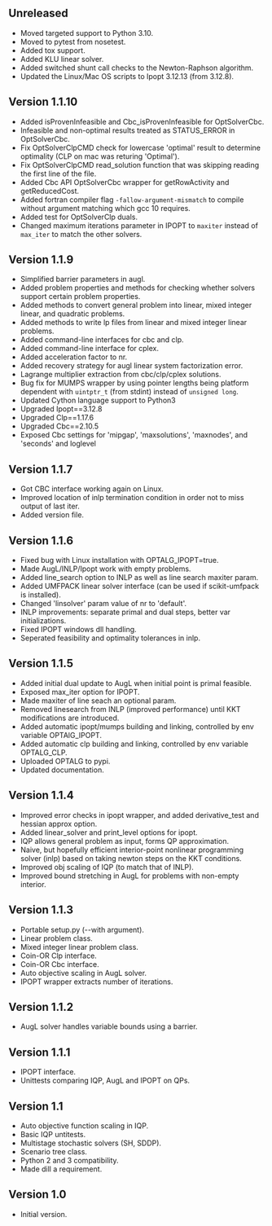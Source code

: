 Unreleased
----------
* Moved targeted support to Python 3.10.
* Moved to pytest from nosetest.
* Added tox support.
* Added KLU linear solver.
* Added switched shunt call checks to the Newton-Raphson algorithm.
* Updated the Linux/Mac OS scripts to Ipopt 3.12.13 (from 3.12.8).

Version 1.1.10
--------------
* Added isProvenInfeasible and Cbc_isProvenInfeasible for OptSolverCbc.
* Infeasible and non-optimal results treated as STATUS_ERROR in OptSolverCbc.
* Fix OptSolverClpCMD check for lowercase 'optimal' result to determine optimality (CLP on mac was returing 'Optimal').
* Fix OptSolverClpCMD read_solution function that was skipping reading the first line of the file.
* Added Cbc API OptSolverCbc wrapper for getRowActivity and getReducedCost.
* Added fortran compiler flag `-fallow-argument-mismatch` to compile without argument matching which gcc 10 requires.
* Added test for OptSolverClp duals.
* Changed maximum iterations parameter in IPOPT to `maxiter` instead of `max_iter` to match the other solvers.

Version 1.1.9
-------------
* Simplified barrier parameters in augl.
* Added problem properties and methods for checking whether solvers support certain problem properties.
* Added methods to convert general problem into linear, mixed integer linear, and quadratic problems.
* Added methods to write lp files from linear and mixed integer linear problems.
* Added command-line interfaces for cbc and clp.
* Added command-line interface for cplex.
* Added acceleration factor to nr.
* Added recovery strategy for augl linear system factorization error.
* Lagrange multiplier extraction from cbc/clp/cplex solutions.
* Bug fix for MUMPS wrapper by using pointer lengths being platform dependent with `uintptr_t` (from stdint) instead of `unsigned long`.
* Updated Cython language support to Python3
* Upgraded Ipopt==3.12.8
* Upgraded Clp==1.17.6
* Upgraded Cbc==2.10.5
* Exposed Cbc settings for 'mipgap', 'maxsolutions', 'maxnodes', and 'seconds' and loglevel

Version 1.1.7
-------------
- Got CBC interface working again on Linux.
- Improved location of inlp termination condition in order not to miss output of last iter.
- Added version file.

Version 1.1.6
-------------
* Fixed bug with Linux installation with OPTALG_IPOPT=true.
* Made AugL/INLP/Ipopt work with empty problems.
* Added line_search option to INLP as well as line search maxiter param.
* Added UMFPACK linear solver interface (can be used if scikit-umfpack is installed).
* Changed 'linsolver' param value of nr to 'default'.
* INLP improvements: separate primal and dual steps, better var initializations.
* Fixed IPOPT windows dll handling.
* Seperated feasibility and optimality tolerances in inlp.

Version 1.1.5
-------------
* Added initial dual update to AugL when initial point is primal feasible.
* Exposed max_iter option for IPOPT.
* Made maxiter of line seach an optional param.
* Removed linesearch from INLP (improved performance) until KKT modifications are introduced.
* Added automatic ipopt/mumps building and linking, controlled by env variable OPTAlG_IPOPT.
* Added automatic clp building and linking, controlled by env variable OPTALG_CLP.
* Uploaded OPTALG to pypi.
* Updated documentation.

Version 1.1.4
-------------
* Improved error checks in ipopt wrapper, and added derivative_test and hessian approx option.
* Added linear_solver and print_level options for ipopt.
* IQP allows general problem as input, forms QP approximation.
* Naive, but hopefully efficient interior-point nonlinear programming solver (inlp) based on taking newton steps on the KKT conditions.
* Improved obj scaling of IQP (to match that of INLP).
* Improved bound stretching in AugL for problems with non-empty interior.

Version 1.1.3
-------------
* Portable setup.py (--with argument).
* Linear problem class.
* Mixed integer linear problem class.
* Coin-OR Clp interface.
* Coin-OR Cbc interface.
* Auto objective scaling in AugL solver.
* IPOPT wrapper extracts number of iterations.

Version 1.1.2
-------------
* AugL solver handles variable bounds using a barrier.

Version 1.1.1
-------------
* IPOPT interface.
* Unittests comparing IQP, AugL and IPOPT on QPs.

Version 1.1
-----------
* Auto objective function scaling in IQP.
* Basic IQP untitests.
* Multistage stochastic solvers (SH, SDDP).
* Scenario tree class.
* Python 2 and 3 compatibility.
* Made dill a requirement.

Version 1.0
-----------
* Initial version.
